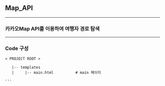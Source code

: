 ## Map_API

--------------------------------------------

### 카카오Map API를 이용하여 여행자 경로 탐색 

--------------------------------------------

### Code 구성

```
< PROJECT ROOT >
 
   |-- templates    
   |     |-- main.html          # main 페이지 
   
'''
